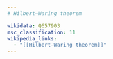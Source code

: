 ```yaml
---
# Hilbert–Waring theorem

wikidata: Q657903
msc_classification: 11
wikipedia_links:
  - "[[Hilbert–Waring theorem]]"
---
```

